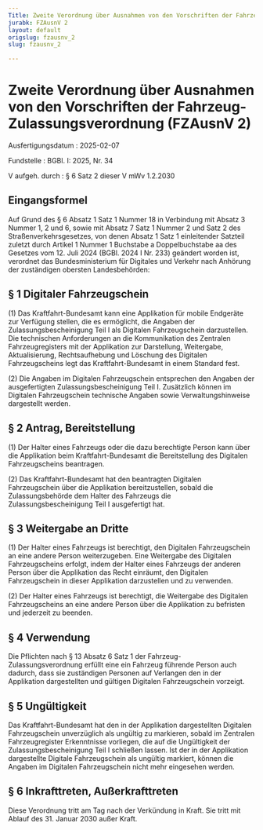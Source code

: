 ```yaml
---
Title: Zweite Verordnung über Ausnahmen von den Vorschriften der Fahrzeug-Zulassungsverordnung
jurabk: FZAusnV 2
layout: default
origslug: fzausnv_2
slug: fzausnv_2

---
```


# Zweite Verordnung über Ausnahmen von den Vorschriften der Fahrzeug-Zulassungsverordnung (FZAusnV 2)

Ausfertigungsdatum
:   2025-02-07

Fundstelle
:   BGBl. I: 2025, Nr. 34

V aufgeh. durch
:   § 6 Satz 2 dieser V mWv 1.2.2030


## Eingangsformel

Auf Grund des § 6 Absatz 1 Satz 1 Nummer 18 in Verbindung mit Absatz 3 Nummer 1, 2 und 6, sowie mit Absatz 7 Satz 1 Nummer 2 und Satz 2 des Straßenverkehrsgesetzes, von denen Absatz 1 Satz 1 einleitender Satzteil zuletzt durch Artikel 1 Nummer 1 Buchstabe a Doppelbuchstabe aa des Gesetzes vom 12. Juli 2024 (BGBl. 2024 I Nr. 233) geändert worden ist, verordnet das Bundesministerium für Digitales und Verkehr nach Anhörung der zuständigen obersten Landesbehörden:


## § 1 Digitaler Fahrzeugschein

(1) Das Kraftfahrt-Bundesamt kann eine Applikation für mobile Endgeräte zur Verfügung stellen, die es ermöglicht, die Angaben der Zulassungsbescheinigung Teil I als Digitalen Fahrzeugschein darzustellen. Die technischen Anforderungen an die Kommunikation des Zentralen Fahrzeugregisters mit der Applikation zur Darstellung, Weitergabe, Aktualisierung, Rechtsaufhebung und Löschung des Digitalen Fahrzeugscheins legt das Kraftfahrt-Bundesamt in einem Standard fest.

(2) Die Angaben im Digitalen Fahrzeugschein entsprechen den Angaben der ausgefertigten Zulassungsbescheinigung Teil I. Zusätzlich können im Digitalen Fahrzeugschein technische Angaben sowie Verwaltungshinweise dargestellt werden.


## § 2 Antrag, Bereitstellung

(1) Der Halter eines Fahrzeugs oder die dazu berechtigte Person kann über die Applikation beim Kraftfahrt-Bundesamt die Bereitstellung des Digitalen Fahrzeugscheins beantragen.

(2) Das Kraftfahrt-Bundesamt hat den beantragten Digitalen Fahrzeugschein über die Applikation bereitzustellen, sobald die Zulassungsbehörde dem Halter des Fahrzeugs die Zulassungsbescheinigung Teil I ausgefertigt hat.


## § 3 Weitergabe an Dritte

(1) Der Halter eines Fahrzeugs ist berechtigt, den Digitalen Fahrzeugschein an eine andere Person weiterzugeben. Eine Weitergabe des Digitalen Fahrzeugscheins erfolgt, indem der Halter eines Fahrzeugs der anderen Person über die Applikation das Recht einräumt, den Digitalen Fahrzeugschein in dieser Applikation darzustellen und zu verwenden.

(2) Der Halter eines Fahrzeugs ist berechtigt, die Weitergabe des Digitalen Fahrzeugscheins an eine andere Person über die Applikation zu befristen und jederzeit zu beenden.


## § 4 Verwendung

Die Pflichten nach § 13 Absatz 6 Satz 1 der Fahrzeug-Zulassungsverordnung erfüllt eine ein Fahrzeug führende Person auch dadurch, dass sie zuständigen Personen auf Verlangen den in der Applikation dargestellten und gültigen Digitalen Fahrzeugschein vorzeigt.


## § 5 Ungültigkeit

Das Kraftfahrt-Bundesamt hat den in der Applikation dargestellten Digitalen Fahrzeugschein unverzüglich als ungültig zu markieren, sobald im Zentralen Fahrzeugregister Erkenntnisse vorliegen, die auf die Ungültigkeit der Zulassungsbescheinigung Teil I schließen lassen. Ist der in der Applikation dargestellte Digitale Fahrzeugschein als ungültig markiert, können die Angaben im Digitalen Fahrzeugschein nicht mehr eingesehen werden.


## § 6 Inkrafttreten, Außerkrafttreten

Diese Verordnung tritt am Tag nach der Verkündung in Kraft. Sie tritt mit Ablauf des 31. Januar 2030 außer Kraft.


